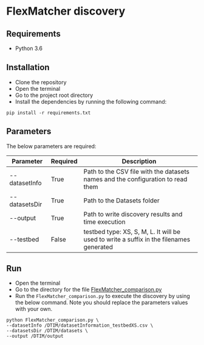 # FlexMatcher discovery

## Requirements

* Python 3.6

## Installation

* Clone the repository
* Open the terminal
* Go to the project root directory
* Install the dependencies by running the following command:
```
pip install -r requirements.txt
```

## Parameters

The below parameters are required:

| Parameter     | Required | Description                                                                             |
|---------------|----------|-----------------------------------------------------------------------------------------|
| --datasetInfo | True     | Path to the CSV file with the datasets names and the configuration to read them         |
| --datasetsDir | True     | Path to the Datasets folder                                                             |
| --output      | True     | Path to write discovery results and time execution                                      |
| --testbed     | False    | testbed type: XS, S, M, L. It will be used to write a suffix in the filenames generated |

## Run

* Open the terminal
* Go to the directory for the file [FlexMatcher_comparison.py](https://github.com/dtim-upc/NextiaJD/blob/1.0/experiments/FlexMatcher/FlexMatcher_comparison.py)
* Run the `FlexMatcher_comparison.py` to execute the discovery by using the below command. Note you should replace the parameters values with your own.

```
python FlexMatcher_comparison.py \
--datasetInfo /DTIM/datasetInformation_testbedXS.csv \
--datasetsDir /DTIM/datasets \
--output /DTIM/output
```


